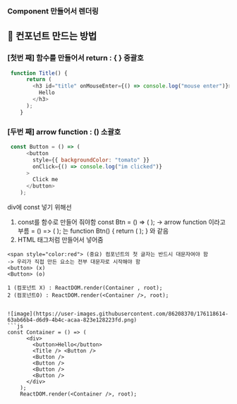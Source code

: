 ### Component 만들어서 렌더링

## 🙌 컨포넌트 만드는 방법

### [첫번 째] 함수를 만들어서 return : { } 중괄호

```js
 function Title() {
      return (
        <h3 id="title" onMouseEnter={() => console.log("mouse enter")}>
          Hello
        </h3>
      );
    }
```

### [두번 째] arrow function : () 소괄호
```js
 const Button = () => (
      <button
        style={{ backgroundColor: "tomato" }}
        onClick={() => console.log("im clicked")}
      >
        Click me
      </button>
    );
```

div에 const 넣기 위해선
1. const를 함수로 만들어 줘야함 const Btn = () => ( );
-> arrow function 이라고 부름
= () => ( ); 는 function Btn() { return ( ); } 와 같음
2. HTML 태그처럼 만들어서 넣어줌

``` 
<span style="color:red"> (중요) 컴포넌트의 첫 글자는 반드시 대문자여야 함
-> 우리가 직접 만든 요소는 전부 대문자로 시작해야 함
<button> (x)
<Button> (o)

1 (컴포넌트 X) : ReactDOM.render(Container , root);
2 (컴포넌트O) : ReactDOM.render(<Container />, root);


![image](https://user-images.githubusercontent.com/86208370/176118614-63ab66b4-d6d9-4b4c-acaa-823e128223fd.png)
```js
const Container = () => (
      <div>
        <button>Hello</button>
        <Title /> <Button />
        <Button />
        <Button />
        <Button />
        <Button />
      </div>
    );
    ReactDOM.render(<Container />, root);
``` 

